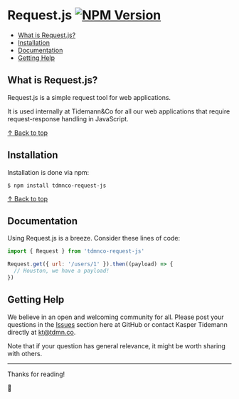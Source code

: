 # Request.js [![NPM Version](https://badge.fury.io/js/tdmnco-request-js.svg)](https://www.npmjs.com/package/tdmnco-request-js)

- [What is Request.js?](#what-is-request-js)
- [Installation](#installation)
- [Documentation](#documentation)
- [Getting Help](#getting-help)

## What is Request.js?

Request.js is a simple request tool for web applications.

It is used internally at Tidemann&Co for all our web applications that require request-response handling in JavaScript.

[↑ Back to top](#requestjs-)

## Installation

Installation is done via npm:

```
$ npm install tdmnco-request-js
```

[↑ Back to top](#requestjs-)

## Documentation

Using Request.js is a breeze. Consider these lines of code:

```javascript
import { Request } from 'tdmnco-request-js'

Request.get({ url: '/users/1' }).then((payload) => {
  // Houston, we have a payload!
})
```

## Getting Help

We believe in an open and welcoming community for all. Please post your questions in the [Issues](https://github.com/tdmnco/request-js/issues) section here at GitHub or contact Kasper Tidemann directly at [kt@tdmn.co](kt@tdmn.co).

Note that if your question has general relevance, it might be worth sharing with others.

---

Thanks for reading!

🎁
